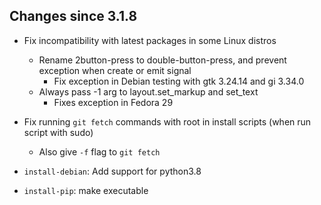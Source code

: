 ## Changes since 3.1.8

- Fix incompatibility with latest packages in some Linux distros

  - Rename 2button-press to double-button-press, and prevent exception when create or emit signal
    - Fix exception in Debian testing with gtk 3.24.14 and gi 3.34.0
  - Always pass -1 arg to layout.set_markup and set_text
    - Fixes exception in Fedora 29

- Fix running `git fetch` commands with root in install scripts (when run script with sudo)

  - Also give `-f` flag to `git fetch`

- `install-debian`: Add support for python3.8

- `install-pip`: make executable
